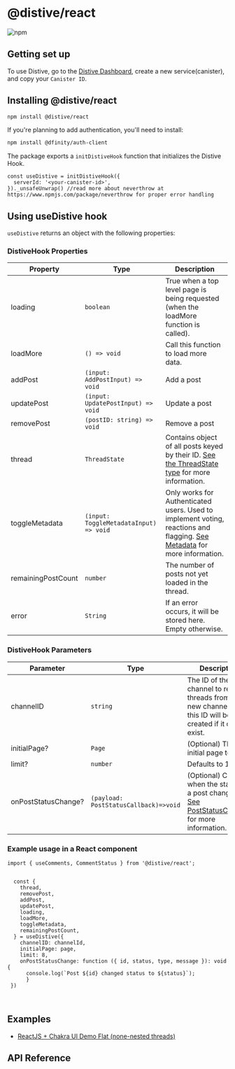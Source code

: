 # @distive/react

![npm](https://img.shields.io/npm/v/@distive/react)

## Getting set up

To use Distive, go to the [Distive Dashboard](https://dashboard.distive.com), create a new service(canister), and copy your `Canister ID`.


## Installing @distive/react

```sh
npm install @distive/react
```

If you're planning to add authentication, you'll need to install:
```sh
npm install @dfinity/auth-client
```

The package exports a `initDistiveHook` function that initializes the Distive Hook.

```tsx
const useDistive = initDistiveHook({
  serverId: '<your-canister-id>',
})._unsafeUnwrap() //read more about neverthrow at https://www.npmjs.com/package/neverthrow for proper error handling

```

## Using useDistive hook

`useDistive` returns an object with the following properties:

### DistiveHook Properties
Property | Type | Description
--- | --- | ---
loading | `boolean` | True when a top level page is being requested (when the loadMore function is called).
loadMore | `() => void` | Call this function to load more data.
addPost | `(input: AddPostInput) => void` | Add a post
updatePost | `(input: UpdatePostInput) => void` | Update a post
removePost | `(postID: string) => void` | Remove a post
thread | `ThreadState` | Contains object of all posts keyed by their ID. [See the ThreadState type](#thread-state) for more information.
toggleMetadata | `(input: ToggleMetadataInput) => void` | Only works for Authenticated users. Used to implement voting, reactions and flagging. [See Metadata](#metadata) for more information.
remainingPostCount | `number` | The number of posts not yet loaded in the thread.
error | `String` | If an error occurs, it will be stored here. Empty otherwise.


### DistiveHook Parameters
Parameter | Type | Description
--- | --- | ---
channelID | `string` | The ID of the channel to retrieve threads from, a new channel with this ID will be created if it doesn't exist.
initialPage? | `Page` | (Optional) The initial page to load. 
limit? | `number` | Defaults to 10.
onPostStatusChange? | `(payload: PostStatusCallback)=>void` | (Optional) Callback when the status of a post changes. [See PostStatusCallback](#post-status-callback) for more information.


### Example usage in a React component

```tsx
import { useComments, CommentStatus } from '@distive/react';


  const {
    thread,
    removePost,
    addPost,
    updatePost,
    loading,
    loadMore,
    toggleMetadata,
    remainingPostCount,
  } = useDistive({
    channelID: channelId,
    initialPage: page,
    limit: 8,
    onPostStatusChange: function ({ id, status, type, message }): void {
      console.log(`Post ${id} changed status to ${status}`);
      }
 })
  


```

## Examples

- <a href="https://codesandbox.io/s/distive-flat-example-chakra-ui-t2lv45?file=/src/index.tsx">ReactJS + Chakra UI Demo Flat (none-nested threads)</a>

## API Reference

